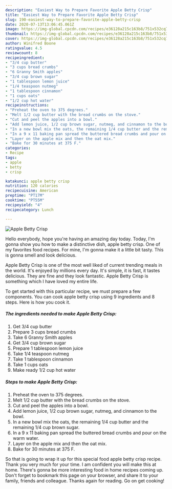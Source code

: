 ```yaml
---
description: "Easiest Way to Prepare Favorite Apple Betty Crisp"
title: "Easiest Way to Prepare Favorite Apple Betty Crisp"
slug: 190-easiest-way-to-prepare-favorite-apple-betty-crisp
date: 2020-07-13T13:06:45.061Z
image: https://img-global.cpcdn.com/recipes/e36128a215c163b8/751x532cq70/apple-betty-crisp-recipe-main-photo.jpg
thumbnail: https://img-global.cpcdn.com/recipes/e36128a215c163b8/751x532cq70/apple-betty-crisp-recipe-main-photo.jpg
cover: https://img-global.cpcdn.com/recipes/e36128a215c163b8/751x532cq70/apple-betty-crisp-recipe-main-photo.jpg
author: Winifred Boone
ratingvalue: 4.5
reviewcount: 8
recipeingredient:
- "3/4 cup butter"
- "3 cups bread crumbs"
- "6 Granny Smith apples"
- "3/4 cup brown sugar"
- "1 tablespoon lemon juice"
- "1/4 teaspoon nutmeg"
- "1 tablespoon cinnamon"
- "1 cups oats"
- "1/2 cup hot water"
recipeinstructions:
- "Preheat the oven to 375 degrees."
- "Melt 1/2 cup butter with the bread crumbs on the stove."
- "Cut and peel the apples into a bowl."
- "Add lemon juice, 1/2 cup brown sugar, nutmeg, and cinnamon to the bowl."
- "In a new bowl mix the oats, the remaining 1/4 cup butter and the remaining 1/4 cup brown sugar."
- "In a 9 x 11 baking pan spread the buttered bread crumbs and pour on the warm water."
- "Layer on the apple mix and then the oat mix."
- "Bake for 30 minutes at 375 F."
categories:
- Recipe
tags:
- apple
- betty
- crisp

katakunci: apple betty crisp 
nutrition: 120 calories
recipecuisine: American
preptime: "PT17M"
cooktime: "PT55M"
recipeyield: "4"
recipecategory: Lunch

---
```



![Apple Betty Crisp](https://img-global.cpcdn.com/recipes/e36128a215c163b8/751x532cq70/apple-betty-crisp-recipe-main-photo.jpg)

Hello everybody, hope you're having an amazing day today. Today, I'm gonna show you how to make a distinctive dish, apple betty crisp. One of my favorites food recipes. For mine, I'm gonna make it a little bit tasty. This is gonna smell and look delicious.



Apple Betty Crisp is one of the most well liked of current trending meals in the world. It's enjoyed by millions every day. It's simple, it is fast, it tastes delicious. They are fine and they look fantastic. Apple Betty Crisp is something which I have loved my entire life.


To get started with this particular recipe, we must prepare a few components. You can cook apple betty crisp using 9 ingredients and 8 steps. Here is how you cook it.

##### The ingredients needed to make Apple Betty Crisp:

1. Get 3/4 cup butter
1. Prepare 3 cups bread crumbs
1. Take 6 Granny Smith apples
1. Get 3/4 cup brown sugar
1. Prepare 1 tablespoon lemon juice
1. Take 1/4 teaspoon nutmeg
1. Take 1 tablespoon cinnamon
1. Take 1 cups oats
1. Make ready 1/2 cup hot water




##### Steps to make Apple Betty Crisp:

1. Preheat the oven to 375 degrees.
1. Melt 1/2 cup butter with the bread crumbs on the stove.
1. Cut and peel the apples into a bowl.
1. Add lemon juice, 1/2 cup brown sugar, nutmeg, and cinnamon to the bowl.
1. In a new bowl mix the oats, the remaining 1/4 cup butter and the remaining 1/4 cup brown sugar.
1. In a 9 x 11 baking pan spread the buttered bread crumbs and pour on the warm water.
1. Layer on the apple mix and then the oat mix.
1. Bake for 30 minutes at 375 F.




So that is going to wrap it up for this special food apple betty crisp recipe. Thank you very much for your time. I am confident you will make this at home. There's gonna be more interesting food in home recipes coming up. Don't forget to bookmark this page on your browser, and share it to your family, friends and colleague. Thanks again for reading. Go on get cooking!
